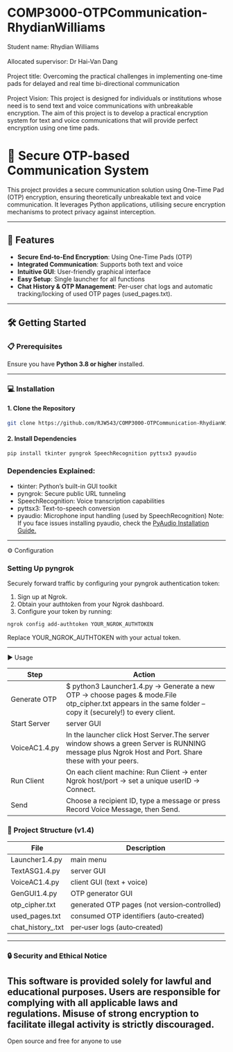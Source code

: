 # COMP3000-OTPCommunication-RhydianWilliams
Student name: Rhydian Williams <br>
<br>
Allocated supervisor: Dr Hai-Van Dang <br>
<br>
Project title: Overcoming the practical challenges in implementing one-time pads for delayed and real time bi-directional communication <br>
<br>
Project Vision: This project is designed for individuals or institutions whose need is to send text and voice communications with unbreakable encryption. The aim of this project is to develop a practical encryption system for text and voice communications that will provide perfect encryption using one time pads. <br>

# 🔐 Secure OTP-based Communication System

This project provides a secure communication solution using One-Time Pad (OTP) encryption, ensuring theoretically unbreakable text and voice communication. It leverages Python applications, utilising secure encryption mechanisms to protect privacy against interception.

---

## 🚀 Features

- **Secure End-to-End Encryption**: Using One-Time Pads (OTP)
- **Integrated Communication**: Supports both text and voice
- **Intuitive GUI**: User-friendly graphical interface
- **Easy Setup**: Single launcher for all functions
- **Chat History & OTP Management**: Per‑user chat logs and automatic tracking/locking of used OTP pages (used_pages.txt).

---

## 🛠️ Getting Started

### 📋 Prerequisites

Ensure you have **Python 3.8 or higher** installed.

---

### 💻 Installation

#### 1. Clone the Repository

```bash
git clone https://github.com/RJW543/COMP3000-OTPCommunication-RhydianWilliams.git
```
#### 2. Install Dependencies
```bash
pip install tkinter pyngrok SpeechRecognition pyttsx3 pyaudio
```

### Dependencies Explained:
- tkinter: Python’s built-in GUI toolkit
- pyngrok: Secure public URL tunneling
- SpeechRecognition: Voice transcription capabilities
- pyttsx3: Text-to-speech conversion
- pyaudio: Microphone input handling (used by SpeechRecognition)
Note: If you face issues installing pyaudio, check the [PyAudio Installation Guide.](https://people.csail.mit.edu/hubert/pyaudio/#downloads)

---

⚙️ Configuration

### Setting Up pyngrok

Securely forward traffic by configuring your pyngrok authentication token:

1. Sign up at Ngrok.
3. Obtain your authtoken from your Ngrok dashboard.
3. Configure your token by running:

```bash
ngrok config add-authtoken YOUR_NGROK_AUTHTOKEN
```
Replace YOUR_NGROK_AUTHTOKEN with your actual token.

---

▶️ Usage

| Step | Action | 
|----------|----------|
| Generate OTP | $ python3 Launcher1.4.py → Generate a new OTP → choose pages & mode.File otp_cipher.txt appears in the same folder – copy it (securely!) to every client. | 
| Start Server | server GUI  | 
| VoiceAC1.4.py | In the launcher click Host Server.The server window shows a green Server is RUNNING message plus Ngrok Host and Port. Share these with your peers.  | 
| Run Client   | On each client machine: Run Client → enter Ngrok host/port → set a unique userID → Connect.  | 
| Send | Choose a recipient ID, type a message or press Record Voice Message, then Send.  | 

### 📂 Project Structure (v1.4)
| File | Description | 
|----------|----------|
| Launcher1.4.py  | main menu  | 
| TextASG1.4.py  | server GUI  | 
| VoiceAC1.4.py | client GUI (text + voice)  | 
| GenGUI1.4.py   | OTP generator GUI  | 
| otp_cipher.txt | generated OTP pages (not version‑controlled)  | 
| used_pages.txt  | consumed OTP identifiers (auto‑created)  | 
| chat_history_<userID>.txt  | per‑user logs (auto‑created) | 
---

### 🔒 Security and Ethical Notice
This software is provided solely for lawful and educational purposes.  Users are responsible for complying with all applicable laws and regulations.  Misuse of strong encryption to facilitate illegal activity is strictly discouraged.
---
Open source and free for anyone to use 
